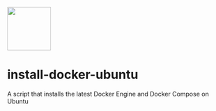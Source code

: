 [<img src="https://hostedscan.com/logo_with_text.png" height="100">](https://www.hostedscan.com)

# install-docker-ubuntu
A script that installs the latest Docker Engine and Docker Compose on Ubuntu